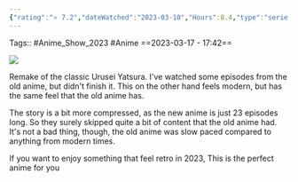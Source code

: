```yaml
---
{"rating":"⭐ 7.2","dateWatched":"2023-03-10","Hours":8.4,"type":"series","subType":"series","title":"Urusei Yatsura (2022)","englishTitle":"Urusei Yatsura","year":2022,"dataSource":"MALAPI","url":"https://myanimelist.net/anime/50710/Urusei_Yatsura_2022","id":50710,"genres":["Comedy","Romance","Sci-Fi"],"studios":["David Production"],"episodes":23,"duration":"22 min per ep","onlineRating":7.23,"actors":null,"image":"https://cdn.myanimelist.net/images/anime/1233/129144.jpg","released":true,"streamingServices":["HIDIVE","Anime Digital Network","Bilibili Global"],"airing":true,"airedFrom":"14/10/2022","airedTo":"01/01/1970","watched":false,"lastWatched":"Currently watching","personalRating":0,"tags":["mediaDB/tv/series"],"dg-publish":true,"status":"⏸️ On Hold","permalink":"/media-db/series/urusei-yatsura-2022-2022/","dgPassFrontmatter":true,"noteIcon":"3","created":"2023-11-14T21:08:36.221+05:30","updated":"2023-12-24T21:38:22.771+05:30"}
---
```


Tags:: #Anime_Show_2023 #Anime 
==2023-03-17 - 17:42==

<img src="https://cdn.myanimelist.net/images/anime/1233/129144.jpg">

Remake of the classic Urusei Yatsura. I've watched some episodes from the old anime, but didn't finish it. This on the other hand feels modern, but has the same feel that the old anime has.

The story is a bit more compressed, as the new anime is just 23 episodes long. So they surely skipped quite a bit of content that the old anime had. It's not a bad thing, though, the old anime was slow paced compared to anything from modern times.

If you want to enjoy something that feel retro in 2023, This is the perfect anime for you